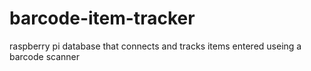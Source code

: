 # barcode-item-tracker
 raspberry pi database that connects and tracks items entered useing a barcode scanner
